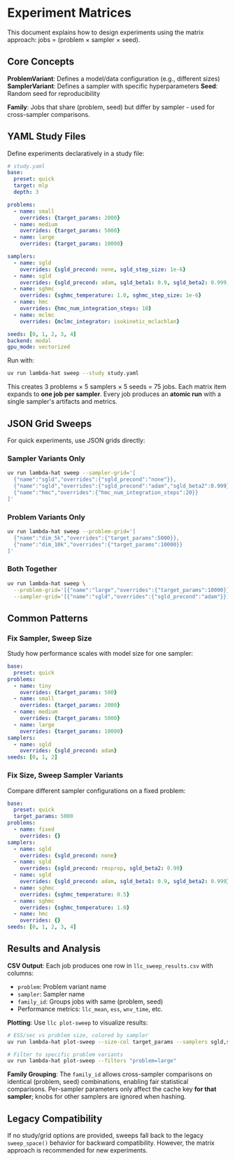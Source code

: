 # Experiment Matrices

This document explains how to design experiments using the matrix approach: jobs = (problem × sampler × seed).


## Core Concepts

**ProblemVariant**: Defines a model/data configuration (e.g., different sizes)
**SamplerVariant**: Defines a sampler with specific hyperparameters
**Seed**: Random seed for reproducibility

**Family**: Jobs that share (problem, seed) but differ by sampler - used for cross-sampler comparisons.

## YAML Study Files

Define experiments declaratively in a study file:

```yaml
# study.yaml
base:
  preset: quick
  target: mlp
  depth: 3

problems:
  - name: small
    overrides: {target_params: 2000}
  - name: medium
    overrides: {target_params: 5000}
  - name: large
    overrides: {target_params: 10000}

samplers:
  - name: sgld
    overrides: {sgld_precond: none, sgld_step_size: 1e-6}
  - name: sgld
    overrides: {sgld_precond: adam, sgld_beta1: 0.9, sgld_beta2: 0.999, sgld_step_size: 1e-6}
  - name: sghmc
    overrides: {sghmc_temperature: 1.0, sghmc_step_size: 1e-6}
  - name: hmc
    overrides: {hmc_num_integration_steps: 10}
  - name: mclmc
    overrides: {mclmc_integrator: isokinetic_mclachlan}

seeds: [0, 1, 2, 3, 4]
backend: modal
gpu_mode: vectorized
```

Run with:

```bash
uv run lambda-hat sweep --study study.yaml
```

This creates 3 problems × 5 samplers × 5 seeds = 75 jobs. Each matrix item expands to **one job per sampler**. Every job produces an **atomic run** with a single sampler's artifacts and metrics.

## JSON Grid Sweeps

For quick experiments, use JSON grids directly:

### Sampler Variants Only

```bash
uv run lambda-hat sweep --sampler-grid='[
  {"name":"sgld","overrides":{"sgld_precond":"none"}},
  {"name":"sgld","overrides":{"sgld_precond":"adam","sgld_beta2":0.999}},
  {"name":"hmc","overrides":{"hmc_num_integration_steps":20}}
]'
```

### Problem Variants Only

```bash
uv run lambda-hat sweep --problem-grid='[
  {"name":"dim_5k","overrides":{"target_params":5000}},
  {"name":"dim_10k","overrides":{"target_params":10000}}
]'
```

### Both Together

```bash
uv run lambda-hat sweep \
  --problem-grid='[{"name":"large","overrides":{"target_params":10000}}]' \
  --sampler-grid='[{"name":"sgld","overrides":{"sgld_precond":"adam"}}]'
```

## Common Patterns

### Fix Sampler, Sweep Size

Study how performance scales with model size for one sampler:

```yaml
base:
  preset: quick
problems:
  - name: tiny
    overrides: {target_params: 500}
  - name: small
    overrides: {target_params: 2000}
  - name: medium
    overrides: {target_params: 5000}
  - name: large
    overrides: {target_params: 10000}
samplers:
  - name: sgld
    overrides: {sgld_precond: adam}
seeds: [0, 1, 2]
```

### Fix Size, Sweep Sampler Variants

Compare different sampler configurations on a fixed problem:

```yaml
base:
  preset: quick
  target_params: 5000
problems:
  - name: fixed
    overrides: {}
samplers:
  - name: sgld
    overrides: {sgld_precond: none}
  - name: sgld
    overrides: {sgld_precond: rmsprop, sgld_beta2: 0.99}
  - name: sgld
    overrides: {sgld_precond: adam, sgld_beta1: 0.9, sgld_beta2: 0.999}
  - name: sghmc
    overrides: {sghmc_temperature: 0.5}
  - name: sghmc
    overrides: {sghmc_temperature: 1.0}
  - name: hmc
    overrides: {}
seeds: [0, 1, 2, 3, 4]
```

## Results and Analysis

**CSV Output**: Each job produces one row in `llc_sweep_results.csv` with columns:
- `problem`: Problem variant name
- `sampler`: Sampler name
- `family_id`: Groups jobs with same (problem, seed)
- Performance metrics: `llc_mean`, `ess`, `wnv_time`, etc.

**Plotting**: Use `llc plot-sweep` to visualize results:

```bash
# ESS/sec vs problem size, colored by sampler
uv run lambda-hat plot-sweep --size-col target_params --samplers sgld,sghmc,hmc

# Filter to specific problem variants
uv run lambda-hat plot-sweep --filters "problem=large"
```

**Family Grouping**: The `family_id` allows cross-sampler comparisons on identical (problem, seed) combinations, enabling fair statistical comparisons. Per-sampler parameters only affect the cache key **for that sampler**; knobs for other samplers are ignored when hashing.

## Legacy Compatibility

If no study/grid options are provided, sweeps fall back to the legacy `sweep_space()` behavior for backward compatibility. However, the matrix approach is recommended for new experiments.